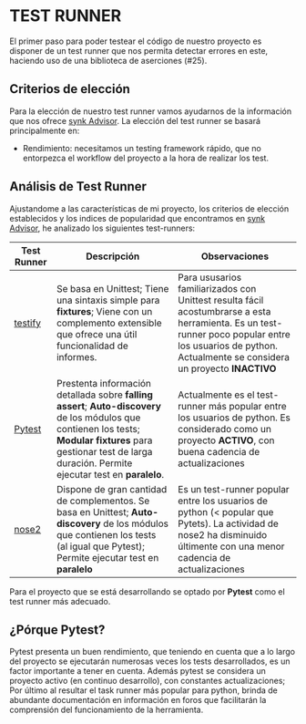 # TEST RUNNER

El primer paso para poder testear el código de nuestro proyecto es disponer de un test runner que nos permita detectar errores en este, haciendo uso de una biblioteca de aserciones (#25).

## Criterios de elección

Para la elección de nuestro test runner vamos ayudarnos de la información que nos ofrece [synk Advisor](https://snyk.io/advisor/python). La elección del test runner se basará principalmente en:

 - Rendimiento: necesitamos un testing framework rápido, que no entorpezca el workflow del proyecto a la hora de realizar los test.

## Análisis de Test Runner

Ajustandome a las características de mi proyecto, los criterios de elección establecidos y los indices de popularidad que encontramos en [synk Advisor](https://snyk.io/advisor/python), he analizado los siguientes test-runners:

| Test Runner                                | Descripción                | Observaciones                                                                                                                                             |
|--------------------------------------------|----------------------------|-----------------------------------------------------------------------------------------------------------------------------------------------------------|
| [testify](https://pypi.org/project/testify/)   |  Se basa en Unittest; Tiene una sintaxis simple para __fixtures__; Viene con un complemento extensible que ofrece una útil funcionalidad de informes.   |  Para ususarios familiarizados con Unittest resulta fácil acostumbrarse a esta herramienta. Es un test-runner poco popular entre los usuarios de python. Actualmente se considera un proyecto **INACTIVO** |
| [Pytest](https://pypi.org/project/pytest/) | Prestenta información detallada sobre __falling assert__;  __Auto-discovery__  de los módulos que contienen los tests; __Modular fixtures__  para gestionar test de larga duración. Permite ejecutar test en __paralelo__.           |  Actualmente es el test-runner más popular entre los usuarios de python. Es considerado como un proyecto **ACTIVO**, con buena cadencia de actualizaciones |
| [nose2](https://pypi.org/project/nose2/)   | Dispone de gran cantidad de complementos. Se basa en Unittest; __Auto-discovery__  de los módulos que contienen los tests (al igual que Pytest); Permite ejecutar test en __paralelo__   |  Es un test-runner popular entre los usuarios de python (< popular que Pytets). La actividad de nose2 ha disminuido últimente con una menor cadencia de actualizaciones |

Para el proyecto que se está desarrollando se optado por **Pytest** como el test runner más adecuado.

## ¿Pórque Pytest?

Pytest presenta un buen rendimiento, que teniendo en cuenta que a lo largo del proyecto se ejecutarán numerosas veces los tests desarrollados, es un factor importante a tener en cuenta. Además pytest se considera un proyecto activo (en continuo desarrollo), con constantes actualizaciones; Por último al resultar el task runner más popular para python, brinda de abundante documentación en información en foros que facilitarán la comprensión del funcionamiento de la herramienta.